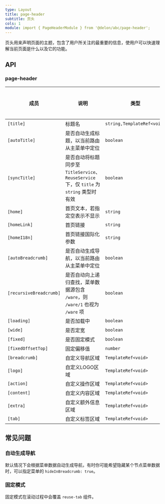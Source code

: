 ```yaml
---
type: Layout
title: page-header
subtitle: 页头
cols: 1
module: import { PageHeaderModule } from '@delon/abc/page-header';
---
```


页头用来声明页面的主题，包含了用户所关注的最重要的信息，使用户可以快速理解当前页面是什么以及它的功能。

## API

### page-header

| 成员 | 说明 | 类型 | 默认值 | 全局配置 |
|----|----|----|-----|------|
| `[title]` | 标题名 | `string,TemplateRef<void>` | - | ✅ |
| `[autoTitle]` | 是否自动生成标题，以当前路由从主菜单中定位 | `boolean` | `true` | ✅ |
| `[syncTitle]` | 是否自动将标题同步至 `TitleService`、`ReuseService` 下，仅 `title` 为 `string` 类型时有效 | `boolean` | `true` | ✅ |
| `[home]` | 首页文本，若指定空表示不显示 | `string` | `首页` | ✅ |
| `[homeLink]` | 首页链接 | `string` | `/` | ✅ |
| `[homeI18n]` | 首页链接国际化参数 | `string` | - | ✅ |
| `[autoBreadcrumb]` | 是否自动生成导航，以当前路由从主菜单中定位 | `boolean` | `true` | ✅ |
| `[recursiveBreadcrumb]` | 是否自动向上递归查找，菜单数据源包含 `/ware`，则 `/ware/1` 也视为 `/ware` 项 | `boolean` | `false` | ✅ |
| `[loading]` | 是否加载中 | `boolean` | `false` | - |
| `[wide]` | 是否定宽 | `boolean` | `false` | - |
| `[fixed]` | 是否固定模式 | `boolean` | `false` | ✅ |
| `[fixedOffsetTop]` | 固定偏移值 | `number` | `64` | ✅ |
| `[breadcrumb]` | 自定义导航区域 | `TemplateRef<void>` | - | - |
| `[logo]` | 自定义LOGO区域 | `TemplateRef<void>` | - | - |
| `[action]` | 自定义操作区域 | `TemplateRef<void>` | - | - |
| `[content]` | 自定义内容区域 | `TemplateRef<void>` | - | - |
| `[extra]` | 自定义额外信息区域 | `TemplateRef<void>` | - | - |
| `[tab]` | 自定义标签区域 | `TemplateRef<void>` | - | - |

## 常见问题

### 自动生成导航

默认情况下会根据菜单数据自动生成导航，有时你可能希望隐藏某个节点菜单数据时，可以指定菜单的 `hideInBreadcrumb: true`。

### 固定模式

固定模式在滚动过程中会覆盖 `reuse-tab` 组件。

